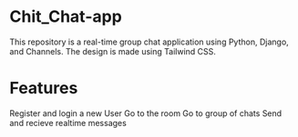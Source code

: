 # Chit_Chat-app
This repository is a real-time group chat application using Python, Django, and Channels. The design is made using Tailwind CSS.

# Features
Register and login a new User
Go to the room
Go to group of chats
Send and recieve realtime messages
